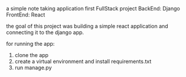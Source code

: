 a simple note taking application
first FullStack project
BackEnd: Django
FrontEnd: React

the goal of this project was building a simple react application and connecting it to the django app.

for running the app:
1. clone the app
2. create a virtual environment and install requirements.txt
3. run manage.py 

